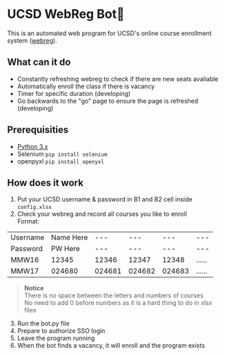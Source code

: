 # UCSD WebReg Bot🤖
This is an automated web program for UCSD's online course enrollment system ([webreg](https://act.ucsd.edu/webreg2)).

## What can it do
* Constantly refreshing webreg to check if there are new seats avaliable
* Automatically enroll the class if there is vacancy
* Timer for specific duration (developing)
* Go backwards to the "go" page to ensure the page is refreshed (developing)

## Prerequisities
* [Python 3.x](https://www.python.org/downloads/)
* Selenium
```pip install selenium```
* openpyxl
```pip install openyxl```

## How does it work
1. Put your UCSD username & password in B1 and B2 cell inside ```config.xlsx```
2. Check your webreg and record all courses you like to enroll\
   Format:
   
|   |   |   |   |   |   |
|---|---|---|---|---|---|
| Username | Name Here | --- | --- | --- | --- |
| Password | PW Here | --- | --- | --- | --- |
| MMW16 | 12345 | 12346 | 12347 | 12348 | ...... |
| MMW17 | 024680 | 024681 | 024682 | 024683 | ...... |

> **Notice**\
> There is no space between the letters and numbers of courses\
> No need to add 0 before numbers as it is a hard thing to do in xlsx files

3. Run the bot.py file
4. Prepare to authorize SSO login
5. Leave the program running
6. When the bot finds a vacancy, it will enroll and the program exists
